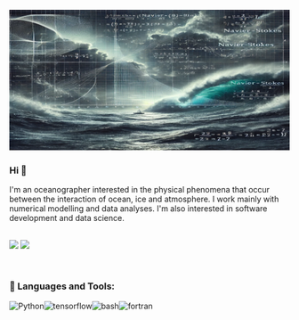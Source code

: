 ![jtcarvalho_header](https://github.com/jtcarvalho/jtcarvalho/blob/main/files/forGitHub-perfil1.png)
### Hi 👋

I'm an oceanographer interested in the physical phenomena that occur between the interaction of ocean, ice and atmosphere. I work mainly with numerical modelling and data analyses. I'm also interested in software development and data science.
<br/>
<br/>

[<img src="https://img.shields.io/badge/Gmail-D14836?style=for-the-badge&logo=gmail&logoColor=white">](mailto:jtcarvalho@gmail.com)
[<img src="https://img.shields.io/badge/LinkedIn-0077B5?style=for-the-badge&logo=linkedin&logoColor=white">](https://www.linkedin.com/in/jonas-takeo-carvalho-b3761022/)

<br>

### 🔨 Languages and Tools:
<a href="https://www.python.org" target="_blank"><img align="left" alt="Python" height ="42px" src="https://raw.githubusercontent.com/rahul-jha98/github_readme_icons/main/language_and_tools/square/python/python.svg"></a>
<a href="https://www.tensorflow.org" target="_blank"> <img align="left" src="https://raw.githubusercontent.com/rahul-jha98/github_readme_icons/main/language_and_tools/square/tensorflow/tensorflow.svg" alt="tensorflow" height="42px"/> </a> 
<a target="_blank"> <img align="left" src="https://cdn.rawgit.com/odb/official-bash-logo/master/assets/Logos/Identity/PNG/BASH_logo-transparent-bg-color.png" alt="bash" height="42px"/> </a> 
<a target="_blank"> <img align="left" src="https://user-images.githubusercontent.com/25181517/192106356-07c248b7-9c7c-40bd-a202-f7caf5d0b1bc.png" alt="fortran" height="42px"/> </a> 

<br>

  


</a>
